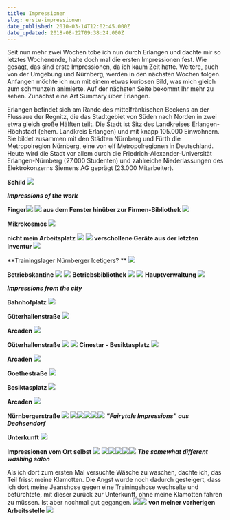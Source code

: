 ```yaml
---
title: Impressionen
slug: erste-impressionen
date_published: 2010-03-14T12:02:45.000Z
date_updated: 2018-08-22T09:38:24.000Z
---
```


Seit nun mehr zwei Wochen tobe ich nun durch Erlangen und dachte mir so letztes Wochenende, halte doch mal die ersten Impressionen fest. Wie gesagt, das sind erste Impressionen, da ich kaum Zeit hatte. Weitere, auch von der Umgebung und Nürnberg, werden in den nächsten Wochen folgen. Anfangen möchte ich nun mit einem etwas kuriosen Bild, was mich gleich zum schmunzeln animierte. Auf der nächsten Seite bekommt Ihr mehr zu sehen. Zunächst eine Art Summary über Erlangen.

Erlangen befindet sich am Rande des mittelfränkischen Beckens an der Flussaue der Regnitz, die das Stadtgebiet von Süden nach Norden in zwei etwa gleich große Hälften teilt. Die Stadt ist Sitz des Landkreises Erlangen-Höchstadt (ehem. Landkreis Erlangen) und mit knapp 105.000 Einwohnern. Sie bildet zusammen mit den Städten Nürnberg und Fürth die Metropolregion Nürnberg, eine von elf Metropolregionen in Deutschland. Heute wird die Stadt vor allem durch die Friedrich-Alexander-Universität Erlangen-Nürnberg (27.000 Studenten) und zahlreiche Niederlassungen des Elektrokonzerns Siemens AG geprägt (23.000 Mitarbeiter).

**Schild**
![](//picdump.thafaker.de/2010/03/Straßenname.jpg)

***Impressions of the work***

**Finger**![](//img706.imageshack.us/img706/1897/siemensito.jpg)
![](//img706.imageshack.us/img706/820/arbeit2.jpg)
**aus dem Fenster hinüber zur Firmen-Bibliothek**
![](//img28.imageshack.us/img28/653/blickausdenfenster.jpg)

**Mikrokosmos**
![](//img682.imageshack.us/img682/8053/meinarbeitsplatz.jpg)

**nicht mein Arbeitsplatz**
![](//img97.imageshack.us/img97/4304/boahg.jpg)
![](//img215.imageshack.us/img215/2523/boah1.jpg)
**verschollene Geräte aus der letzten Inventur**
![](//img130.imageshack.us/img130/677/boah3.jpg)

**Trainingslager Nürnberger Icetigers? **
![](//img411.imageshack.us/img411/310/eibahn.jpg)

**Betriebskantine**
![](//picdump.thafaker.de/2010/03/Kantine-2.jpg)
![](//picdump.thafaker.de/2010/03/Kantine4.jpg)
**Betriebsbibliothek**
![](//picdump.thafaker.de/2010/03/Bibliothek-2.jpg)
![](//picdump.thafaker.de/2010/03/Bibliothek.jpg)
**Hauptverwaltung**
![](//img687.imageshack.us/img687/4540/hauptverwaltung.jpg)

***Impressions from the city***

**Bahnhofplatz**
![](//picdump.thafaker.de/2010/03/Bahnhof.jpg)

**Güterhallenstraße**
![](//picdump.thafaker.de/2010/03/Stadt-6.jpg)

**Arcaden**
![](//picdump.thafaker.de/2010/03/Markt2.jpg)

**Güterhallenstraße**
![](//picdump.thafaker.de/2010/03/Stadt-5.jpg)
![](//picdump.thafaker.de/2010/03/Stadt7.jpg)
**Cinestar - Besiktasplatz**
![](//picdump.thafaker.de/2010/03/Kino2.jpg)

**Arcaden**
![](//picdump.thafaker.de/2010/03/Markt.jpg)

**Goethestraße**
![](//picdump.thafaker.de/2010/03/stadt4.jpg)

**Besiktasplatz**
![](//picdump.thafaker.de/2010/03/Stadt3.jpg)

**Arcaden**
![](//picdump.thafaker.de/2010/03/Arkaden-3.jpg)

**Nürnbergerstraße**
![](//picdump.thafaker.de/2010/03/Stadt2.jpg)
![](//picdump.thafaker.de/2010/03/CA.jpg)![](//picdump.thafaker.de/2010/03/Stadt.jpg)![](//picdump.thafaker.de/2010/03/Arcaden.jpg)![](//picdump.thafaker.de/2010/03/Markt2.jpg)![](//picdump.thafaker.de/2010/03/Markt.jpg)
***"Fairytale Impressions" aus Dechsendorf***

**Unterkunft**
![](//picdump.thafaker.de/2010/03/Pension.jpg)

**Impressionen vom Ort selbst**
![](//picdump.thafaker.de/2010/03/Märchenwald.jpg)
![](//picdump.thafaker.de/2010/03/Dechsendorf-2.jpg)![](//picdump.thafaker.de/2010/03/Dechsendorf5.jpg)![](//picdump.thafaker.de/2010/03/dechsendorf.jpg)![](//picdump.thafaker.de/2010/03/Winterzeit.jpg)![](//picdump.thafaker.de/2010/03/winterliche-Impressionen.jpg)
***The somewhat different washing salon***

Als ich dort zum ersten Mal versuchte Wäsche zu waschen, dachte ich, das Teil frisst meine Klamotten. Die Angst wurde noch dadurch gesteigert, dass ich dort meine Jeanshose gegen eine Trainingshose wechselte und befürchtete, mit dieser zurück zur Unterkunft, ohne meine Klamotten fahren zu müssen. Ist aber nochmal gut gegangen.
![](//picdump.thafaker.de/2010/03/Waschsalon.jpg)![](//picdump.thafaker.de/2010/03/Trockner.jpg)
**von meiner vorherigen Arbeitsstelle**
![](//picdump.thafaker.de/2010/03/3-Äpfelchen.jpg)
